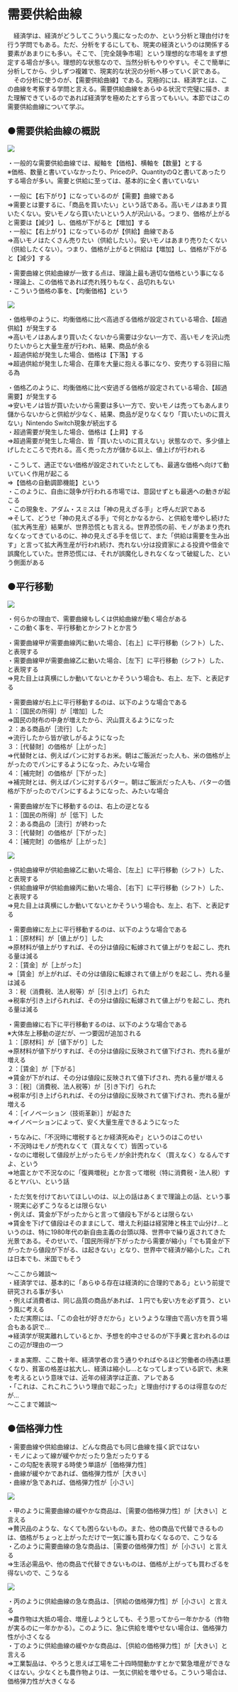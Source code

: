 # 需要供給曲線

　経済学は、経済がどうしてこういう風になったのか、という分析と理由付けを行う学問でもある。ただ、分析をするにしても、現実の経済というのは関係する要素があまりにも多い。そこで、［完全競争市場］という理想的な市場をまず想定する場合が多い。理想的な状態なので、当然分析もやりやすい。そこで簡単に分析してから、少しずつ複雑で、現実的な状況の分析へ移っていく訳である。  
　その分析に使うのが、【需要供給曲線】である。究極的には、経済学とは、この曲線を考察する学問と言える。需要供給曲線をあらゆる状況で完璧に描き、また理解できているのであれば経済学を極めたとすら言ってもいい。本節ではこの需要供給曲線について学ぶ。  
  
## ●需要供給曲線の概説  
  
![](media/01_05_normal.png)
  
・一般的な需要供給曲線では、縦軸を【価格】、横軸を【数量】とする  
※価格、数量と書いていなかったり、PriceのP、QuantityのQと書いてあったりする場合が多い。需要と供給に至っては、基本的に全く書いていない  
  
・一般に【右下がり】になっているのが【需要】曲線である  
⇒需要とは要するに、「商品を買いたい」という話である。高いモノはあまり買いたくない。安いモノなら買いたいという人が沢山いる。つまり、価格が上がると需要は【減少】し、価格が下がると【増加】する  
・一般に【右上がり】になっているのが【供給】曲線である  
⇒高いモノはたくさん売りたい（供給したい）。安いモノはあまり売りたくない（供給したくない）。つまり、価格が上がると供給は【増加】し、価格が下がると【減少】する  
  
・需要曲線と供給曲線が一致する点は、理論上最も適切な価格という事になる  
・理論上、この価格であれば売れ残りもなく、品切れもない  
・こういう価格の事を、【均衡価格】という  
  
![](media/01_05_normal2.png)  

  
・価格甲のように、均衡価格に比べ高過ぎる価格が設定されている場合、【超過供給】が発生する  
⇒高いモノはあんまり買いたくないから需要は少ない一方で、高いモノを沢山売りたいからと大量生産が行われ、結果、商品が余る  
・超過供給が発生した場合、価格は【下落】する  
⇒超過供給が発生した場合、在庫を大量に抱える事になり、安売りする羽目に陥る為  
  
・価格乙のように、均衡価格に比べ安過ぎる価格が設定されている場合、【超過需要】が発生する  
⇒安いモノは皆が買いたいから需要は多い一方で、安いモノは売ってもあんまり儲からないからと供給が少なく、結果、商品が足りなくなり「買いたいのに買えない」Nintendo Switch現象が続出する  
・超過需要が発生した場合、価格は【上昇】する  
⇒超過需要が発生した場合、皆「買いたいのに買えない」状態なので、多少値上げしたところで売れる。高く売った方が儲かる以上、値上げが行われる  
  
・こうして、適正でない価格が設定されていたとしても、最適な価格へ向けて動いていく作用が起こる  
⇒【価格の自動調節機能】という  
・このように、自由に競争が行われる市場では、意図せずとも最適への動きが起こる  
・この現象を、アダム・スミスは「神の見えざる手」と呼んだ訳である  
⇒そして、どうせ「神の見えざる手」で何とかなるから、と供給を増やし続けた（拡大再生産）結果が、世界恐慌とも言える。世界恐慌の前、モノがあまり売れなくなってきているのに、神の見えざる手を信じて、また「供給は需要を生み出す」と言って拡大再生産が行われ続け、売れない分は投資家による投資や借金で誤魔化していた。世界恐慌には、それが誤魔化しきれなくなって破綻した、という側面がある  
  
## ●平行移動  
  
  
![](media/01_05_parallel1.png)  

・何らかの理由で、需要曲線もしくは供給曲線が動く場合がある  
・この動く事を、平行移動とかシフトとか言う  
  
・需要曲線甲が需要曲線丙に動いた場合、［右上］に平行移動（シフト）した、と表現する  
・需要曲線甲が需要曲線乙に動いた場合、［左下］に平行移動（シフト）した、と表現する  
⇒見た目上は真横にしか動いてないとかそういう場合も、右上、左下、と表記する  
  
・需要曲線が右上に平行移動するのは、以下のような場合である  
１：［国民の所得］が［増加］した  
⇒国民の財布の中身が増えたから、沢山買えるようになった  
２：ある商品が［流行］した  
⇒流行したから皆が欲しがるようになった  
３：［代替財］の価格が［上がった］  
⇒代替財とは、例えばパンに対するお米。朝はご飯派だった人も、米の価格が上がったのでパンにするようになった、みたいな場合  
４：［補完財］の価格が［下がった］  
⇒補完財とは、例えばパンに対するバター。朝はご飯派だった人も、バターの価格が下がったのでパンにするようになった、みたいな場合  
  
・需要曲線が左下に移動するのは、右上の逆となる  
１：［国民の所得］が［低下］した  
２：ある商品の［流行］が終わった  
３：［代替財］の価格が［下がった］  
４：［補完財］の価格が［上がった］  
  
  
![](media/01_05_parallel2.png)  
  
・供給曲線甲が供給曲線乙に動いた場合、［左上］に平行移動（シフト）した、と表現する  
・供給曲線甲が供給曲線丙に動いた場合、［右下］に平行移動（シフト）した、と表現する  
⇒見た目上は真横にしか動いてないとかそういう場合も、左上、右下、と表記する  
  
・需要曲線に左上に平行移動するのは、以下のような場合である  
１：［原材料］が［値上がり］した  
⇒原材料が値上がりすれば、その分は値段に転嫁されて値上がりを起こし、売れる量は減る  
２：［賃金］が［上がった］  
⇒［賃金］が上がれば、その分は値段に転嫁されて値上がりを起こし、売れる量は減る  
３：税（消費税、法人税等）が［引き上げ］られた  
⇒税率が引き上げられれば、その分は値段に転嫁されて値上がりを起こし、売れる量は減る  
  
・需要曲線に右下に平行移動するのは、以下のような場合である  
※大体左上移動の逆だが、一つ要因が追加される  
１：［原材料］が［値下がり］した  
⇒原材料が値下がりすれば、その分は値段に反映されて値下げされ、売れる量が増える  
２：［賃金］が［下がる］  
⇒賃金が下がれば、その分は値段に反映されて値下げされ、売れる量が増える  
３：［税］（消費税、法人税等）が［引き下げ］られた  
⇒税率が引き上げられれば、その分は値段に反映されて値下げされ、売れる量が増える  
４：［イノベーション（技術革新）］が起きた  
⇒イノベーションによって、安く大量生産できるようになった  
  
・ちなみに、「不況時に増税するとか経済死ぬぞ」というのはこのせい  
・不況時はモノが売れなくて（買えなくて）皆困っている  
・なのに増税して値段が上がったらモノが余計売れなく（買えなく）なるんですよ、という  
⇒地震とかで不況なのに「復興増税」とか言って増税（特に消費税・法人税）するとヤバい、という話  
  
・ただ気を付けておいてほしいのは、以上の話はあくまで理論上の話、という事  
・現実に必ずこうなるとは限らない  
・例えば、賃金が下がったからと言って値段も下がるとは限らない  
⇒賃金を下げて値段はそのままにして、増えた利益は経営陣と株主で山分け…というのは、特に1980年代の新自由主義の台頭以降、世界中で繰り返されてきた光景である。そのせいで、「国民所得が下がったから需要が縮小」「でも賃金が下がったから値段が下がる、は起きない」となり、世界中で経済が縮小した。これは日本でも、米国でもそう  
  
～ここから雑談～  
・経済学では、基本的に「あらゆる存在は経済的に合理的である」という前提で研究される事が多い  
・例えば消費者は、同じ品質の商品があれば、１円でも安い方を必ず買う、という風に考える  
・ただ実際には、「この会社が好きだから」というような理由で高い方を買う場合もある訳で…  
⇒経済学が現実離れしているとか、予想を的中させるのが下手糞と言われるのはこの辺が理由の一つ  
  
・まぁ実際、ここ数十年、経済学者の言う通りやればやるほど労働者の待遇は悪くなり、貧富の格差は拡大し、経済は縮小し…となってしまっている訳で、未来を考えるという意味では、近年の経済学は正直、アレである  
・「これは、これこれこういう理由で起こった」と理由付けするのは得意なのだが…  
～ここまで雑談～  
  
## ●価格弾力性  
・需要曲線や供給曲線は、どんな商品でも同じ曲線を描く訳ではない  
・モノによって線が緩やかだったり急だったりする  
・この勾配を表現する時使う単語が［価格弾力性］  
・曲線が緩やかであれば、価格弾力性が［大きい］  
・曲線が急であれば、価格弾力性が［小さい］  
  
![](media/01_05_elasticity1.png)  
  
・甲のように需要曲線の緩やかな商品は、［需要の価格弾力性］が［大きい］と言える  
⇒贅沢品のような、なくても困らないもの。また、他の商品で代替できるものは、価格がちょっと上がっただけで一気に誰も買わなくなるので、こうなる  
・乙のように需要曲線の急な商品は、［需要の価格弾力性］が［小さい］と言える  
⇒生活必需品や、他の商品で代替できないものは、価格が上がっても買わざるを得ないので、こうなる  
  
![](media/01_05_elasticity2.png)  
  
・丙のように供給曲線の急な商品は、［供給の価格弾力性］が［小さい］と言える  
⇒農作物は大抵の場合、増産しようとしても、そう思ってから一年かかる（作物が実るのに一年かかる）。このように、急に供給を増やせない場合は、価格弾力性が小さくなる  
・丁のように供給曲線の緩やかな商品は、［供給の価格弾力性］が［大きい］と言える  
⇒工業製品は、やろうと思えば工場を二十四時間動かすとかで緊急増産ができなくはない。少なくとも農作物よりは、一気に供給を増やせる。こういう場合は、価格弾力性が大きくなる  
  